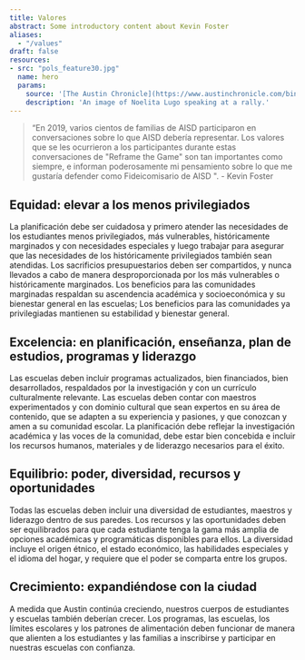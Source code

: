 ```yaml
---
title: Valores
abstract: Some introductory content about Kevin Foster
aliases:
  - "/values"
draft: false
resources:
- src: "pols_feature30.jpg"
  name: hero
  params:
    source: '[The Austin Chronicle](https://www.austinchronicle.com/binary/26de/pols_feature30.jpg)'
    description: 'An image of Noelita Lugo speaking at a rally.'
---
```


> “En 2019, varios cientos de familias de AISD participaron en conversaciones sobre lo que AISD debería representar. Los valores que se les ocurrieron a los participantes durante estas conversaciones de "Reframe the Game" son tan importantes como siempre, e informan poderosamente mi pensamiento sobre lo que me gustaría defender como Fideicomisario de AISD ". - Kevin Foster

## Equidad: elevar a los menos privilegiados
La planificación debe ser cuidadosa y primero atender las necesidades de los estudiantes menos privilegiados, más vulnerables, históricamente marginados y con necesidades especiales y luego trabajar para asegurar que las necesidades de los históricamente privilegiados también sean atendidas. Los sacrificios presupuestarios deben ser compartidos, y nunca llevados a cabo de manera desproporcionada por los más vulnerables o históricamente marginados. Los beneficios para las comunidades marginadas respaldan su ascendencia académica y socioeconómica y su bienestar general en las escuelas; Los beneficios para las comunidades ya privilegiadas mantienen su estabilidad y bienestar general.

## Excelencia: en planificación, enseñanza, plan de estudios, programas y liderazgo
Las escuelas deben incluir programas actualizados, bien financiados, bien desarrollados, respaldados por la investigación y con un currículo culturalmente relevante. Las escuelas deben contar con maestros experimentados y con dominio cultural que sean expertos en su área de contenido, que se adapten a su experiencia y pasiones, y que conozcan y amen a su comunidad escolar. La planificación debe reflejar la investigación académica y las voces de la comunidad, debe estar bien concebida e incluir los recursos humanos, materiales y de liderazgo necesarios para el éxito.

## Equilibrio: poder, diversidad, recursos y oportunidades
Todas las escuelas deben incluir una diversidad de estudiantes, maestros y liderazgo dentro de sus paredes. Los recursos y las oportunidades deben ser equilibrados para que cada estudiante tenga la gama más amplia de opciones académicas y programáticas disponibles para ellos. La diversidad incluye el origen étnico, el estado económico, las habilidades especiales y el idioma del hogar, y requiere que el poder se comparta entre los grupos.

## Crecimiento: expandiéndose con la ciudad
A medida que Austin continúa creciendo, nuestros cuerpos de estudiantes y escuelas también deberían crecer. Los programas, las escuelas, los límites escolares y los patrones de alimentación deben funcionar de manera que alienten a los estudiantes y las familias a inscribirse y participar en nuestras escuelas con confianza.
